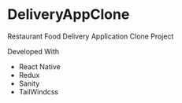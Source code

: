 # DeliveryAppClone
Restaurant Food Delivery Application Clone Project

Developed With
  - React Native
  - Redux
  - Sanity
  - TailWindcss
